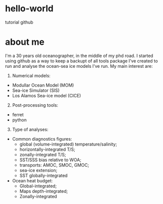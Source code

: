 # hello-world
tutorial github

# about me
I'm a 30 years old oceanographer, in the middle of my phd road. I started using github as a way to keep a backupt of all tools package I've created to run and analyse the ocean-sea ice models I've run. My main interest are:

1) Numerical models:
- Modullar Ocean Model (MOM)
- Sea-ice Simulator (SIS)
- Los Alamos Sea-ice model (CICE)

2) Post-processing tools:
- ferret
- python

3) Type of analyses:
- Common diagnostics figures:
  - global (volume-integrated) temperature/salinity;
  - horizontally-integrated T/S;
  - zonally-integrated T/S;
  - SST/SSS bias relative to WOA;
  - transports: AMOC, SMOC, GMOC;
  - sea-ice extension;
  - SST globally-integrated
- Ocean heat budget:
  - Global-integrated;
  - Maps depth-integrated;
  - Zonally-integrated
  
  
  
